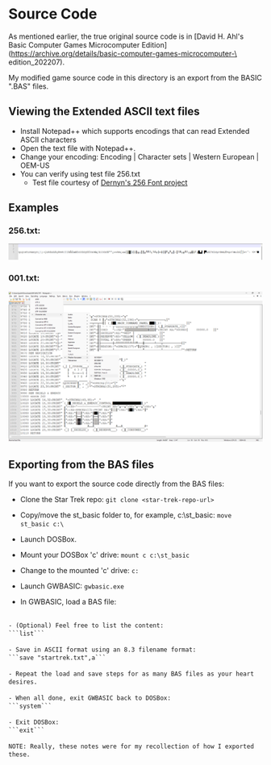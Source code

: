 # Source Code

As mentioned earlier, the true original source code is in [David
H. Ahl's Basic Computer Games Microcomputer
Edition](https://archive.org/details/basic-computer-games-microcomputer-\
edition_202207).

My modified game source code in this directory is an export from the
BASIC ".BAS" files.

## Viewing the Extended ASCII text files

- Install Notepad++ which supports encodings that can read Extended ASCII characters
- Open the text file with Notepad++.
- Change your encoding:
Encoding | Character sets | Western European | OEM-US
- You can verify using test file 256.txt
  - Test file courtesy of [Dernyn's 256 Font project](https://github.com/dernyn/256)

## Examples

### 256.txt:
<img src="./Example_256.png" />

### 001.txt:
<img src="./Example.png" />


## Exporting from the BAS files

If you want to export the source code directly from the BAS files:

- Clone the Star Trek repo:
```git clone <star-trek-repo-url>```

- Copy/move the st_basic folder to, for example, c:\st_basic:
```move st_basic c:\```

- Launch DOSBox.

- Mount your DOSBox 'c' drive:
```mount c c:\st_basic```

- Change to the mounted 'c' drive:
```c:```

- Launch GWBASIC:
```gwbasic.exe```

- In GWBASIC, load a BAS file:
```load "startrek.bas"

- (Optional) Feel free to list the content:
```list```

- Save in ASCII format using an 8.3 filename format:
```save "startrek.txt",a```

- Repeat the load and save steps for as many BAS files as your heart desires.

- When all done, exit GWBASIC back to DOSBox:
```system```

- Exit DOSBox:
```exit```

NOTE: Really, these notes were for my recollection of how I exported these.
